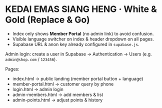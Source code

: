 # KEDAI EMAS SIANG HENG · White & Gold (Replace & Go)
- Index only shows **Member Portal** (no admin link) to avoid confusion.
- Visible language switcher on index & header dropdown on all pages.
- Supabase URL & anon key already configured in `supabase.js`.

Admin login: create a user in Supabase → Authentication → Users (e.g. `admin@shop.com` / `123456`).

Pages:
- index.html → public landing (member portal button + language)
- member-portal.html → customer query by phone
- login.html → admin login
- admin-members.html → add members & list
- admin-points.html → adjust points & history
